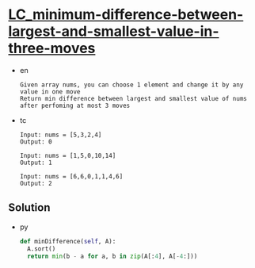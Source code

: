 # [LC_minimum-difference-between-largest-and-smallest-value-in-three-moves](https://leetcode.com/problems/minimum-difference-between-largest-and-smallest-value-in-three-moves)

* en

  ```en
  Given array nums, you can choose 1 element and change it by any value in one move
  Return min difference between largest and smallest value of nums after perfoming at most 3 moves
  ```

* tc

  ```tc
  Input: nums = [5,3,2,4]
  Output: 0

  Input: nums = [1,5,0,10,14]
  Output: 1

  Input: nums = [6,6,0,1,1,4,6]
  Output: 2
  ```

## Solution

* py

  ```py
  def minDifference(self, A):
    A.sort()
    return min(b - a for a, b in zip(A[:4], A[-4:]))
  ```
